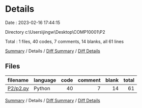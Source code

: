 # Details

Date : 2023-02-16 17:44:15

Directory c:\\Users\\jingw\\Desktop\\COMP10001\\P2

Total : 1 files,  40 codes, 7 comments, 14 blanks, all 61 lines

[Summary](results.md) / Details / [Diff Summary](diff.md) / [Diff Details](diff-details.md)

## Files
| filename | language | code | comment | blank | total |
| :--- | :--- | ---: | ---: | ---: | ---: |
| [P2/p2.py](/P2/p2.py) | Python | 40 | 7 | 14 | 61 |

[Summary](results.md) / Details / [Diff Summary](diff.md) / [Diff Details](diff-details.md)